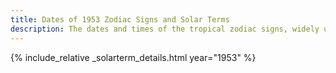 ```yaml
---
title: Dates of 1953 Zodiac Signs and Solar Terms
description: The dates and times of the tropical zodiac signs, widely used in western astrology, and solar terms of year 1953
---
```

{% include_relative _solarterm_details.html year="1953" %}
